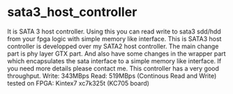 # sata3_host_controller
It is SATA 3 host controller. Using this you can read write to sata3 sdd/hdd from your fpga logic with simple memory like interface.
This is SATA3 host controller is developped over my SATA2 host controller. The main change part is phy layer GTX part. And also have some changes in the wrapper part which encapsulates the sata interface to a simple memory like interface. If you need more details please contact me. 
This controller has a very good throughput. Write: 343MBps Read: 519MBps (Continous Read and Write)
tested on FPGA: Kintex7 xc7k325t (KC705 board)
